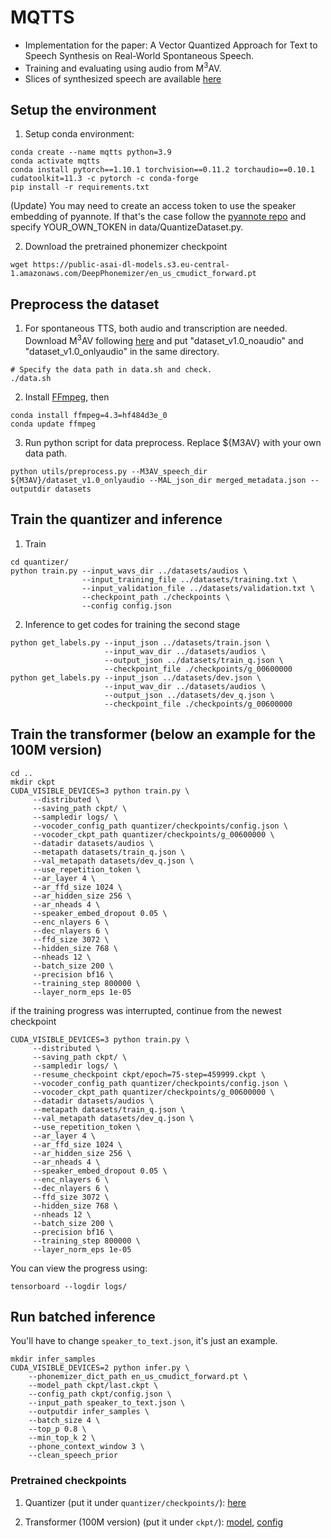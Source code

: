 # MQTTS
 - Implementation for the paper: A Vector Quantized Approach for Text to Speech Synthesis on Real-World Spontaneous Speech.
 - Training and evaluating using audio from M<sup>3</sup>AV.
 - Slices of synthesized speech are available [here](https://guttural-lunaria-5bf.notion.site/MQTTS-Result-d7546f1d073b4805822fe028a0466614?pvs=4)
## Setup the environment
1. Setup conda environment:
```
conda create --name mqtts python=3.9
conda activate mqtts
conda install pytorch==1.10.1 torchvision==0.11.2 torchaudio==0.10.1 cudatoolkit=11.3 -c pytorch -c conda-forge
pip install -r requirements.txt
```
(Update) You may need to create an access token to use the speaker embedding of pyannote.
If that's the case follow the [pyannote repo](https://github.com/pyannote/pyannote-audio) and specify YOUR_OWN_TOKEN in data/QuantizeDataset.py. 

2. Download the pretrained phonemizer checkpoint
```
wget https://public-asai-dl-models.s3.eu-central-1.amazonaws.com/DeepPhonemizer/en_us_cmudict_forward.pt
```

## Preprocess the dataset
1. For spontaneous TTS, both audio and transcription are needed. Download M<sup>3</sup>AV following [here](https://github.com/Jack-ZC8/M3AV-dataset/tree/main/download) and put "dataset_v1.0_noaudio" and "dataset_v1.0_onlyaudio" in the same directory.
```
# Specify the data path in data.sh and check.
./data.sh
```

2. Install [FFmpeg](https://ffmpeg.org), then
```
conda install ffmpeg=4.3=hf484d3e_0
conda update ffmpeg
```
3. Run python script for data preprocess. Replace ${M3AV} with your own data path.
```
python utils/preprocess.py --M3AV_speech_dir ${M3AV}/dataset_v1.0_onlyaudio --MAL_json_dir merged_metadata.json --outputdir datasets 
```

## Train the quantizer and inference
1. Train
```
cd quantizer/
python train.py --input_wavs_dir ../datasets/audios \
                --input_training_file ../datasets/training.txt \
                --input_validation_file ../datasets/validation.txt \
                --checkpoint_path ./checkpoints \
                --config config.json
```

2. Inference to get codes for training the second stage
```
python get_labels.py --input_json ../datasets/train.json \
                     --input_wav_dir ../datasets/audios \
                     --output_json ../datasets/train_q.json \
                     --checkpoint_file ./checkpoints/g_00600000
python get_labels.py --input_json ../datasets/dev.json \
                     --input_wav_dir ../datasets/audios \
                     --output_json ../datasets/dev_q.json \
                     --checkpoint_file ./checkpoints/g_00600000
```

## Train the transformer (below an example for the 100M version)
```
cd ..
mkdir ckpt
CUDA_VISIBLE_DEVICES=3 python train.py \
     --distributed \
     --saving_path ckpt/ \
     --sampledir logs/ \
     --vocoder_config_path quantizer/checkpoints/config.json \
     --vocoder_ckpt_path quantizer/checkpoints/g_00600000 \
     --datadir datasets/audios \
     --metapath datasets/train_q.json \
     --val_metapath datasets/dev_q.json \
     --use_repetition_token \
     --ar_layer 4 \
     --ar_ffd_size 1024 \
     --ar_hidden_size 256 \
     --ar_nheads 4 \
     --speaker_embed_dropout 0.05 \
     --enc_nlayers 6 \
     --dec_nlayers 6 \
     --ffd_size 3072 \
     --hidden_size 768 \
     --nheads 12 \
     --batch_size 200 \
     --precision bf16 \
     --training_step 800000 \
     --layer_norm_eps 1e-05
```
if the training progress was interrupted, continue from the newest checkpoint
```
CUDA_VISIBLE_DEVICES=3 python train.py \
     --distributed \
     --saving_path ckpt/ \
     --sampledir logs/ \
     --resume_checkpoint ckpt/epoch=75-step=459999.ckpt \
     --vocoder_config_path quantizer/checkpoints/config.json \
     --vocoder_ckpt_path quantizer/checkpoints/g_00600000 \
     --datadir datasets/audios \
     --metapath datasets/train_q.json \
     --val_metapath datasets/dev_q.json \
     --use_repetition_token \
     --ar_layer 4 \
     --ar_ffd_size 1024 \
     --ar_hidden_size 256 \
     --ar_nheads 4 \
     --speaker_embed_dropout 0.05 \
     --enc_nlayers 6 \
     --dec_nlayers 6 \
     --ffd_size 3072 \
     --hidden_size 768 \
     --nheads 12 \
     --batch_size 200 \
     --precision bf16 \
     --training_step 800000 \
     --layer_norm_eps 1e-05
```
You can view the progress using:
```
tensorboard --logdir logs/
```

## Run batched inference

You'll have to change `speaker_to_text.json`, it's just an example.

```
mkdir infer_samples
CUDA_VISIBLE_DEVICES=2 python infer.py \
    --phonemizer_dict_path en_us_cmudict_forward.pt \
    --model_path ckpt/last.ckpt \
    --config_path ckpt/config.json \
    --input_path speaker_to_text.json \
    --outputdir infer_samples \
    --batch_size 4 \
    --top_p 0.8 \
    --min_top_k 2 \
    --phone_context_window 3 \
    --clean_speech_prior
```

### Pretrained checkpoints

1. Quantizer (put it under `quantizer/checkpoints/`): [here](https://sjtueducn-my.sharepoint.com/:u:/g/personal/liuheyang_sjtu_edu_cn/EVyi4SEjkb5Es1irpP8cBHUBdY3cJGx6ncIhGaIJQ0aICQ?e=OGxB8f)

2. Transformer (100M version) (put it under `ckpt/`): [model](https://sjtueducn-my.sharepoint.com/:u:/g/personal/liuheyang_sjtu_edu_cn/EYjLEf16UkJLnS0sttqn1wsBcGEW3l4FJOMr_1-QGgS15w?e=a8VLmx), [config](https://sjtueducn-my.sharepoint.com/:u:/g/personal/liuheyang_sjtu_edu_cn/EecsKbUgONJDumBJh-qsxN4B9r6GHA89hX9OwBLTvNjt6g?e=JVHETp)
